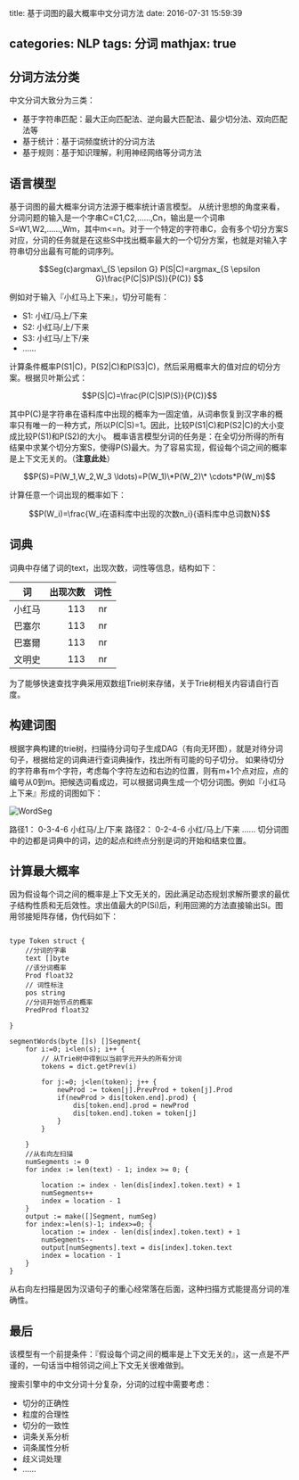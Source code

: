 title: 基于词图的最大概率中文分词方法
date: 2016-07-31 15:59:39

categories: NLP
tags: 分词
mathjax: true
---

## 分词方法分类

中文分词大致分为三类：

- 基于字符串匹配：最大正向匹配法、逆向最大匹配法、最少切分法、双向匹配法等
- 基于统计：基于词频度统计的分词方法
- 基于规则：基于知识理解，利用神经网络等分词方法

## 语言模型

基于词图的最大概率分词方法源于概率统计语言模型。
从统计思想的角度来看，分词问题的输入是一个字串C=C1,C2,……,Cn，输出是一个词串S=W1,W2,……,Wm，其中m<=n。对于一个特定的字符串C，会有多个切分方案S对应，分词的任务就是在这些S中找出概率最大的一个切分方案，也就是对输入字符串切分出最有可能的词序列。

$$Seg(c)argmax\_{S \epsilon G} P(S|C)=argmax_{S \epsilon G}\frac{P(C|S)P(S)}{P(C)}
$$

例如对于输入『小红马上下来』，切分可能有：

- S1: 小红/马上/下来
- S2: 小红马/上/下来
- S3: 小红马/上下/来
- ……

计算条件概率P(S1|C)，P(S2|C)和P(S3|C)，然后采用概率大的值对应的切分方案。根据贝叶斯公式：

$$P(S|C)=\frac{P(C|S)P(S)}{P(C)}$$

其中P(C)是字符串在语料库中出现的概率为一固定值，从词串恢复到汉字串的概率只有唯一的一种方式，所以P(C|S)=1。因此，比较P(S1|C)和P(S2|C)的大小变成比较P(S1)和P(S2)的大小。
概率语言模型分词的任务是：在全切分所得的所有结果中求某个切分方案S，使得P(S)最大。为了容易实现，假设每个词之间的概率是上下文无关的。（**注意此处**）

$$P(S)=P(W_1,W_2,W_3 \ldots)=P(W_1)\*P(W_2)\* \cdots*P(W_m)$$

计算任意一个词出现的概率如下：

$$P(W_i)=\frac{W_i在语料库中出现的次数n_i}{语料库中总词数N}$$

## 词典
词典中存储了词的text，出现次数，词性等信息，结构如下：

| 词        | 出现次数   |  词性  |
| --------   | -----:  | :----:  |
|小红马     |113    | nr|
|巴塞尔     |113    |nr|
|巴塞爾     |113    |nr|
|文明史     |113    |nr|

为了能够快速查找字典采用双数组Trie树来存储，关于Trie树相关内容请自行百度。

## 构建词图

根据字典构建的trie树，扫描待分词句子生成DAG（有向无环图），就是对待分词句子，根据给定的词典进行查词典操作，找出所有可能的句子切分。
如果待切分的字符串有m个字符，考虑每个字符左边和右边的位置，则有m+1个点对应，点的编号从0到m。把候选词看成边，可以根据词典生成一个切分词图。例如『小红马上下来』形成的词图如下：

![WordSeg](\img\WordSeg.png)

路径1： 0-3-4-6  小红马/上/下来
路径2： 0-2-4-6  小红/马上/下来
……
切分词图中的边都是词典中的词，边的起点和终点分别是词的开始和结束位置。

## 计算最大概率

因为假设每个词之间的概率是上下文无关的，因此满足动态规划求解所要求的最优子结构性质和无后效性。求出值最大的P(Si)后，利用回溯的方法直接输出Si。图用邻接矩阵存储，伪代码如下：

``` golang

type Token struct {
	//分词的字串
	text []byte
	//该分词概率
	Prod float32
	// 词性标注
	pos string
	//分词开始节点的概率
	PredProd float32
    
}

segmentWords(byte []s) []Segment{
    for i:=0; i<len(s); i++ {
        // 从Trie树中得到以当前字元开头的所有分词
        tokens = dict.getPrev(i)
        
        for j:=0; j<len(token); j++ {
            newProd := token[j].PrevProd + token[j].Prod
            if(newProd > dis[token.end].prod) {
                dis[token.end].prod = newProd
                dis[token.end].token = token[j]
            }
        }
        
    }
    //从右向左扫描
    numSegments := 0
	for index := len(text) - 1; index >= 0; {
	
		location := index - len(dis[index].token.text) + 1
		numSegments++
		index = location - 1
	}
	output := make([]Segment, numSeg)
    for index:=len(s)-1; index>=0; {
        location := index - len(dis[index].token.text) + 1
		numSegments--
		output[numSegments].text = dis[index].token.text
		index = location - 1
    }
}

```
从右向左扫描是因为汉语句子的重心经常落在后面，这种扫描方式能提高分词的准确性。

## 最后

该模型有一个前提条件：『假设每个词之间的概率是上下文无关的』，这一点是不严谨的，一句话当中相邻词之间上下文无关很难做到。

搜索引擎中的中文分词十分复杂，分词的过程中需要考虑：

- 切分的正确性
- 粒度的合理性
- 切分的一致性
- 词条关系分析
- 词条属性分析  
- 歧义词处理
- ……


